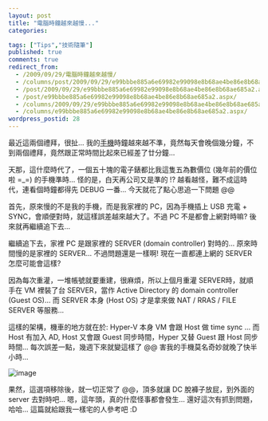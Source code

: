 ```yaml
---
layout: post
title: "電腦時鐘越來越慢..."
categories:

tags: ["Tips","技術隨筆"]
published: true
comments: true
redirect_from:
  - /2009/09/29/電腦時鐘越來越慢/
  - /columns/post/2009/09/29/e99bbbe885a6e69982e99098e8b68ae4be86e8b68ae685a2.aspx/
  - /post/2009/09/29/e99bbbe885a6e69982e99098e8b68ae4be86e8b68ae685a2.aspx/
  - /post/e99bbbe885a6e69982e99098e8b68ae4be86e8b68ae685a2.aspx/
  - /columns/2009/09/29/e99bbbe885a6e69982e99098e8b68ae4be86e8b68ae685a2.aspx/
  - /columns/e99bbbe885a6e69982e99098e8b68ae4be86e8b68ae685a2.aspx/
wordpress_postid: 28
---
```


最近這兩個禮拜，很扯... 我的[手機](http://columns.chicken-house.net/post/e696b0e6898be6a99fe79c9fe698afe8ae9a-(y).aspx)時鐘越來越不準，竟然每天會晚個幾分鐘，不到兩個禮拜，竟然跟正常時間比起來已經差了廿分鐘...

天那，這什麼時代了，一個五十塊的電子錶都比我這隻五為數價位 (幾年前的價位啦 =_=) 的手機準時... 怪的是，白天再公司又是準的 !? 越看越怪，難不成這時代，連看個時鐘都得先 DEBUG 一番... 今天就花了點心思追一下問題 @@

首先，原來慢的不是我的手機，而是我家裡的 PC，因為手機插上 USB 充電 + SYNC，會順便對時，就這樣誤差越來越大了。不過 PC 不是都會上網對時嘛? 後來就再繼續追下去...

繼續追下去，家裡 PC 是跟家裡的 SERVER (domain controller) 對時的... 原來時間慢的是家裡的 SERVER... 不過問題還是一樣啊! 現在一直都連上網的 SERVER 怎麼可能會這樣?

因為每次重灌，一堆帳號就要重建，很麻煩，所以上個月重灌 SERVER時，就順手在 VM 裡裝了台 SERVER，當作 Active Directory 的 domain controller (Guest OS)… 而 SERVER 本身 (Host OS) 才是拿來做 NAT / RRAS / FILE SERVER 等服務...

這樣的架構，機車的地方就在於: Hyper-V 本身 VM 會跟 Host 做 time sync ... 而 Host 有加入 AD, Host 又會跟 Guest 同步時間，Hyper 又替 Guest 跟 Host 同步時間... 每次誤差一點，幾週下來就變這樣了 @@ 害我的手機莫名奇妙就晚了快半小時...

![image](/images/2009-09-29-computer-clock-getting-slower/image.png)

果然，這選項移除後，就一切正常了 @@，頂多就讓 DC 脫褲子放屁，到外面的 server 去對時吧... 嗯，這年頭，真的什麼怪事都會發生... 還好這次有抓到問題，哈哈... 這篇就給跟我一樣宅的人參考吧 :D
